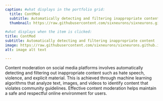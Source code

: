 ```yaml
---
caption: #what displays in the portfolio grid:
  title: ContMod
  subtitle: Automatically detecting and filtering inappropriate content
  thumbnail: https://raw.githubusercontent.com/sixneurons/sixneurons.github.io/master/assets/img/portfolio/st%20(1).jpg
  
#what displays when the item is clicked:
title: ContMod
subtitle: Automatically detecting and filtering inappropriate content
image: https://raw.githubusercontent.com/sixneurons/sixneurons.github.io/master/assets/img/portfolio/st%20(1).jpg
alt: image alt text

---
```


Content moderation on social media platforms involves automatically detecting and filtering out inappropriate content such as hate speech, violence, and explicit material. This is achieved through machine learning algorithms that analyze text, images, and videos to identify content that violates community guidelines. Effective content moderation helps maintain a safe and respectful online environment for users.
